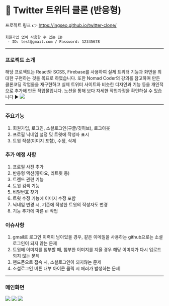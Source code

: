 # :hatching_chick: Twitter 트위터 클론 (반응형) 
프로젝트 링크 :point_right: https://ingseo.github.io/twitter-clone/
```
회원가입 없이 사용할 수 있는 ID
 - ID: test@gmail.com / Password: 12345678
```
***
### 프로젝트 소개
해당 프로젝트는 React와 SCSS, Firebase를 사용하여 실제 트위터 기능과 화면을 최대한 구현하는 것을 목표로 하였습니다.
또한 Nomad Coder의 강의를 참고하여 만든 클론코딩 작업물을 재구현하고 실제 트위터 사이트와 비슷한 디자인과 기능 등을 개인적으로 추가해 만든 작업물입니다.
노션을 통해 보다 자세한 작업과정을 확인하실 수 있습니다 :arrow_forward: <a href="https://ingseo.notion.site/a614b41638b04c7da2191429b1cb6995?v=a2b364dcf694451e93f960ec5985c0d6"><img src="https://img.shields.io/badge/Notion-000000?style=flat&logo=Notion&logoColor=white" /></a>
***
### 주요기능
1. 회원가입, 로그인, 소셜로그인(구글/깃허브), 로그아웃  
2. 프로필 닉네임 설정 및 트윗에 작성자 표시
3. 트윗 작성(이미지 포함), 수정, 삭제

### 추가 예정 사항
1. 프로필 사진 추가
2. 반응형 액션(좋아요, 리트윗 등)
3. 트렌드 관련 기능
4. 트윗 검색 기능
5. 비밀번호 찾기
6. 트윗 수정 기능에 이미지 수정 포함
7. 닉네임 변경 시, 기존에 작성한 트윗의 작성자도 변경
8. 기능 추가에 따른 ui 작업

### 이슈사항
1. gmail로 로그인 이력이 남아있을 경우, 같은 이메일을 사용하는 github으로는 소셜 로그인이 되지 않는 문제
2. 트윗에 이미지를 첨부할 때, 첨부한 이미지를 지울 경우 해당 이미지가 다시 업로드 되지 않는 문제
3. 핸드폰으로 접속 시, 소셜로그인이 되지않는 문제
4. 소셜로그인 버튼 내부 아이콘 클릭 시 에러가 발생하는 문제

***
### 메인화면
<img src="https://imgur.com/HjsOckC.png" />
<img src="https://imgur.com/fuswpyV.png" />
<img src="https://imgur.com/aMr6yFW.png" />
